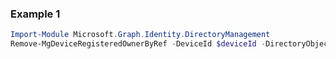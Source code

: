 ### Example 1
``` powershell
Import-Module Microsoft.Graph.Identity.DirectoryManagement
Remove-MgDeviceRegisteredOwnerByRef -DeviceId $deviceId -DirectoryObjectId $directoryObjectId
```
